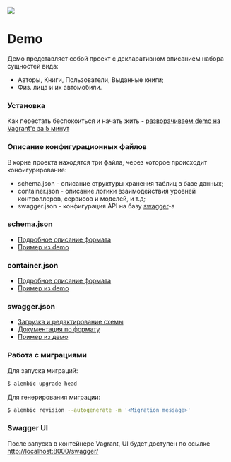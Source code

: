 ![](http://online.swagger.io/validator/?url=https://raw.githubusercontent.com/barsgroup/barsup-demo/master/src/barsup_demo/swagger.json)
# Demo

Демо представляет собой проект с декларативном описанием набора сущностей вида:

* Авторы, Книги, Пользователи, Выданные книги;
* Физ. лица и их автомобили.

### Установка

Как перестать беспокоиться и начать жить - [разворачиваем demo на Vagrant'e за 5 минут](https://bitbucket.org/barsgroup/barsup-demo/wiki/vagrant)

###  Описание конфигурационных файлов 

В корне проекта находятся три файла, через которое происходит конфигурирование:

* schema.json - описание структуры хранения таблиц в базе данных;
* container.json - описание логики взаимодействия уровней контроллеров, сервисов и моделей, и т.д;
* swagger.json - конфигурация API на базу [swagger](http://swagger.io/)-a

### schema.json

* [Подробное описание формата](https://bitbucket.org/barsgroup/barsup-core/wiki/db-schema)
* [Пример из demo](https://github.com/barsgroup/barsup-demo/blob/master/src/barsup_demo/schema.json)


### container.json

* [Подробное описание формата](https://bitbucket.org/barsgroup/barsup-core/wiki/Home#markdown-header-description)
* [Пример из demo](https://github.com/barsgroup/barsup-demo/blob/master/src/barsup_demo/container.json)

### swagger.json
* [Загрузка и редактирование схемы](http://editor.swagger.io/)
* [Документация по формату](https://github.com/swagger-api/swagger-spec/blob/master/versions/2.0.md)
* [Пример из демо](https://github.com/barsgroup/barsup-demo/blob/master/src/barsup_demo/swagger.json)

### Работа с миграциями

Для запуска миграций:
```bash
$ alembic upgrade head
```

Для генерирования миграции:
```bash
$ alembic revision --autogenerate -m '<Migration message>'
```

### Swagger UI
После запуска в контейнере Vagrant, UI будет доступен по ссылке [http://localhost:8000/swagger/](http://localhost:8000/swagger/)